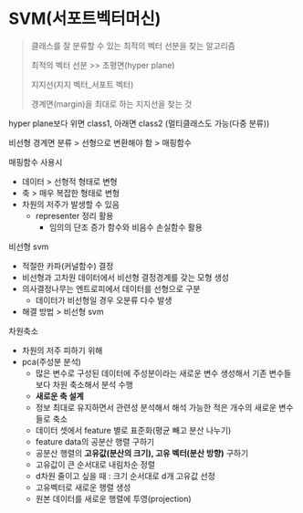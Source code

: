 # SVM(서포트벡터머신)

> 클래스를 잘 분류할 수 있는 최적의 벡터 선분을 찾는 알고리즘
>
> 최적의 벡터 선분 >>  초평면(hyper plane)
>
> 지지선(지지 벡터_서포트 벡터)
>
> 경계면(margin)을 최대로 하는 지지선을 찾는 것



hyper plane보다 위면 class1, 아래면  class2 (멀티클래스도 가능(다중 분류))



비선형 경계면 분류 > 선형으로 변환해야 함 > 매핑함수



매핑함수 사용시

- 데이터 > 선형적 형태로 변형
- 축 > 매우 복잡한 형태로 변형
- 차원의 저주가 발생할 수 있음
  - representer 정리 활용
    - 임의의 단조 증가 함수와 비음수 손실함수 활용



비선형 svm

- 적절한 카파(커널함수) 결정
- 비선형과 고차원 데이터에서 비선형 결정경계를 갖는 모형 생성
- 의사결정나무는 엔트로피에서 데이터를 선형으로 구분 
  - 데이터가 비선형일 경우 오분류 다수 발생
- 해결 방법 > 비선형 svm



차원축소

- 차원의 저주 피하기 위해
- pca(주성분 분석)
  - 많은 변수로 구성된 데이터에 주성분이라는 새로운 변수 생성해서 기존 변수들보다 차원 축소해서 분석 수행
  - **새로운 축 설계**
  - 정보 최대로 유지하면서 관련성 분석해서 해석 가능한 적은 개수의 새로운 변수들로 축소
  - 데이터 셋에서 feature 별로 표준화(평균 빼고 분산 나누기)
  - feature data의 공분산 행렬 구하기
  - 공분산 행렬의 **고유값(분산의 크기), 고유 벡터(분산 방향)** 구하기
  - 고유값이 큰 순서대로 내림차순 정렬
  - d차원 줄이고 싶을 때 : 크기 순서대로 d개 고유값 선정
  - 고유벡터로 새로운 행렬 생성
  - 원본 데이터를 새로운 행렬에 투영(projection)